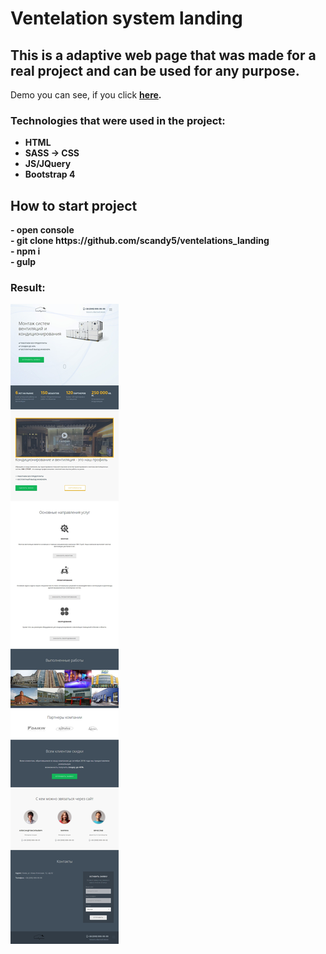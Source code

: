 <h1>Ventelation system landing</h1>
<h2>This is a adaptive web page that was made for a real project and can be used for any purpose.</h2>
<p>Demo you can see, if you click <a href="https://scandy5.github.io/ventelations_landing/app/"><b>here<b></a>.</p>
<h3>Technologies that were used in the project:</h3>
<ul>
	<li>HTML</li>
	<li>SASS -> CSS</li>
	<li>JS/JQuery</li>
	<li>Bootstrap 4</li>
</ul>
<h2>How to start project</h2>
 - open console <br>
 - git clone https://github.com/scandy5/ventelations_landing <br>
 - npm i <br>
 - gulp 
<h3>Result:</h3>
<img src="app/img/spu-ea68c8-ogi2-3cwn3bmfojjlb56e.jpg" alt="home">
